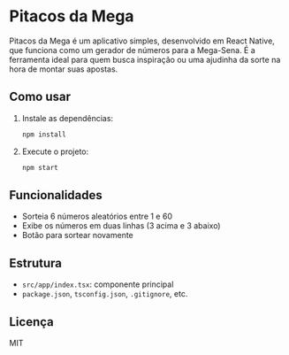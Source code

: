 # Pitacos da Mega

Pitacos da Mega é um aplicativo simples, desenvolvido em React Native, que funciona como um gerador de números para a Mega-Sena. É a ferramenta ideal para quem busca inspiração ou uma ajudinha da sorte na hora de montar suas apostas.

## Como usar

1. Instale as dependências:
   ```bash
   npm install
   ```
2. Execute o projeto:
   ```bash
   npm start
   ```

## Funcionalidades
- Sorteia 6 números aleatórios entre 1 e 60
- Exibe os números em duas linhas (3 acima e 3 abaixo)
- Botão para sortear novamente

## Estrutura
- `src/app/index.tsx`: componente principal
- `package.json`, `tsconfig.json`, `.gitignore`, etc.

## Licença
MIT

